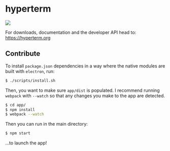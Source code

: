 # hyperterm

![](https://cldup.com/tD67NzPryA.gif)

For downloads, documentation and the developer API head to: https://hyperterm.org

## Contribute

To install `package.json` dependencies in a way where the native
modules are built with `electron`, run:

```bash
$ ./scripts/install.sh
```

Then, you want to make sure `app/dist` is populated. I recommend
running `webpack` with `--watch` so that any changes you make
to the app are detected.

```bash
$ cd app/
$ npm install
$ webpack --watch
```

Then you can run in the main directory:

```bash
$ npm start
```

...to launch the app!
